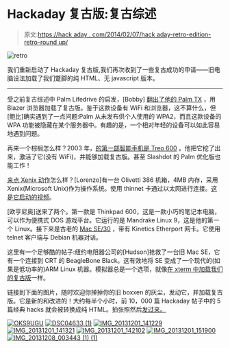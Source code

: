# Hackaday 复古版:复古综述

> 原文:[https://hack aday . com/2014/02/07/hack aday-retro-edition-retro-round up/](https://hackaday.com/2014/02/07/hackaday-retro-edition-retro-roundup/)

![retro](../Images/5a3a32d6c874b7ec3374f8efa87e36e3.png)

我们重新启动了 Hackaday 复古版,我们再次收到了一些复古成功的申请——旧电脑设法加载了我们蹩脚的纯 HTML、无 javascript 版本。

* * *

受之前复古综述中 Palm Lifedrive 的启发，[Bobby] [翻出了他的 Palm TX](http://hackaday.com/?p=114159#jp-carousel-114172) ，用 Blazer 浏览器加载了复古版。鉴于这款设备有 WiFi 和浏览器，这不算什么，但[鲍比]确实遇到了一点问题:Palm 从未发布供个人使用的 WPA2，而且这款设备的 WPA 功能被隐藏在某个服务器中。有趣的是，一个相对年轻的设备可以如此容易地遇到问题。

再来一个棕榈怎么样？2003 年，[的第一部智能手机是 Treo 600](http://forums.hackaday.com/viewtopic.php?f=2&t=4142) 。他把它挖了出来，激活了它(没有 WiFi)，并能够加载复古版。甚至 Slashdot 的 Palm 优化版也能工作！

[来点 Xenix 动作](http://hackaday.com/?p=114159&preview=true#jp-carousel-114177)怎么样？[Lorenzo]有一台 Olivetti 386 机箱，4MB 内存，采用 Xenix(Microsoft Unix)作为操作系统。使用 thinnet 卡通过以太网进行连接。[这是它启动的视频](http://www.youtube.com/watch?v=zOqlZBMpYIg)。

[欧亨尼奥]送来了两个。第一款是 Thinkpad 600，这是一款小巧的笔记本电脑，可以作为便携式 DOS 游戏平台。它运行的是 Mandrake Linux 9，这是他的第一个 Linux。接下来是古老的 [Mac SE/30](http://hackaday.com/?p=114159&preview=true#jp-carousel-114175) ，带有 Kinetics Etherport 网卡。它使用 telnet 客户端与 Debian 机器对话。

这里有一个足够酷的帖子:纽约电阻器公司的[Hudson]抢救了一台旧 Mac SE，它有一个连接到 CRT 的 BeagleBone Black。这有效地将 SE 变成了一个现代的(如果是低功率的)ARM Linux 机器。模拟器总是一个选项，就像[在 xterm 中加载我们的复古版](http://www.flickr.com/photos/osr/12260464474/)一样。

链接到下面的图片，随时欢迎你掸掉你的旧 boxxen 的灰尘，发动它，并加载复古版。它是新的和改进的！大约每半个小时，前 10，000 篇 Hackaday 帖子中的 5 篇经典 hacks 就会被转换成纯 HTML。拍张照然后[发过来。](http://hackaday.com/contact-hack-a-day/)

 [![OKS9UGU](../Images/0274bfcfbc790ef1151b13e893762e54.png "OKS9UGU")](https://hackaday.com/2014/02/07/hackaday-retro-edition-retro-roundup/oks9ugu/)  [![DSC04633 (1)](../Images/d32b8b995a8cc3f8a17943b26efe5684.png "DSC04633 (1)")](https://hackaday.com/2014/02/07/hackaday-retro-edition-retro-roundup/dsc04633-1/)  [![IMG_20131201_141229](../Images/78acdfcc263b7d154c76caeae4379ba2.png "IMG_20131201_141229")](https://hackaday.com/2014/02/07/hackaday-retro-edition-retro-roundup/img_20131201_141229/)  [![IMG_20131201_141321](../Images/82964b079e8f655c1fa21d3da7481499.png "IMG_20131201_141321")](https://hackaday.com/2014/02/07/hackaday-retro-edition-retro-roundup/img_20131201_141321/)  [![IMG_20131201_142102](../Images/d4bb25a37ba5e4beffa3a0a826f35d97.png "IMG_20131201_142102")](https://hackaday.com/2014/02/07/hackaday-retro-edition-retro-roundup/img_20131201_142102/)  [![IMG_20131201_151900](../Images/93c15ed9d6a2eb92f8447b598bb813d4.png "IMG_20131201_151900")](https://hackaday.com/2014/02/07/hackaday-retro-edition-retro-roundup/img_20131201_151900/)  [![IMG_20131208_003443 (1) (1)](../Images/258b41481dffdc410ceab693eda58ee9.png "IMG_20131208_003443 (1) (1)")](https://hackaday.com/2014/02/07/hackaday-retro-edition-retro-roundup/img_20131208_003443-1-1/)